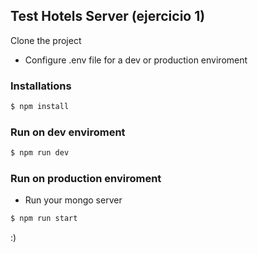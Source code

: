 ## Test Hotels Server (ejercicio 1)

Clone the project

* Configure .env file for a dev or production enviroment

### Installations

```sh
$ npm install 
```

### Run on dev enviroment

```sh
$ npm run dev 
```

### Run on production enviroment

* Run your mongo server

```sh
$ npm run start 
```

:)